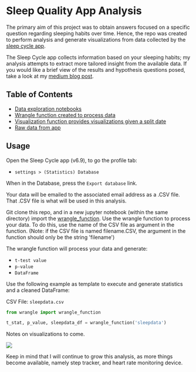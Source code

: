 
# Sleep Quality App Analysis

The primary aim of this project was to obtain answers focused on a specific question regarding sleeping habits over time.  Hence, the repo was created to perform analysis and generate visualizations from data collected by the [sleep cycle app](https://www.sleepcycle.com).

The Sleep Cycle app collects information based on your sleeping habits; my analysis attempts to extract more tailored insight from the available data.  If you would like a brief view of the results and hypothesis questions posed, take a look at my [medium blog post](https://medium.com/@mydata/my-sleeping-habits-over-the-past-year-90d08aa36a46).

## Table of Contents
- [Data exploration notebooks](https://github.com/AVData/SleepQuality_app_analysis/tree/master/exploratory)
- [Wrangle function created to process data](https://github.com/AVData/SleepQuality_app_analysis/tree/master/wrangle)
- [Visualization function provides visualizations given a split date](https://github.com/AVData/SleepQuality_app_analysis/tree/master/visualizations)
- [Raw data from app](https://github.com/AVData/SleepQuality_app_analysis/tree/master/raw_data)

## Usage

Open the Sleep Cycle app (v6.9), to go the profile tab:
- `settings > (Statistics) Database`

When in the Database, press the `Export database` link.

Your data will be emailed to the associated email address as a .CSV file.  That .CSV file is what will be used in this analysis.

Git clone this repo, and in a new jupyter notebook (within the same directory) import the [wrangle_function](https://github.com/AVData/SleepQuality_app_analysis/tree/master/wrangle).  Use the wrangle function to process your data.  To do this, use the name of the CSV file as argument in the function.  (Note: if the CSV file is named filename.CSV, the argument in the function should only be the string 'filename')

The wrangle function will process your data and generate:
- `t-test value`
- `p-value`
- `DataFrame`

Use the following example as template to execute and generate statistics and a cleaned DataFrame:

CSV File: `sleepdata.csv`

```python
from wrangle import wrangle_function

t_stat, p_value, sleepdata_df = wrangle_function('sleepdata')
```

Notes on visualizations to come.

![](https://github.com/AVData/SleepQuality_app_analysis/blob/master/visualizations/all_time_in_bed_dist.png?raw=true)

Keep in mind that I will continue to grow this analysis, as more things become available, namely step tracker, and heart rate monitoring device.
